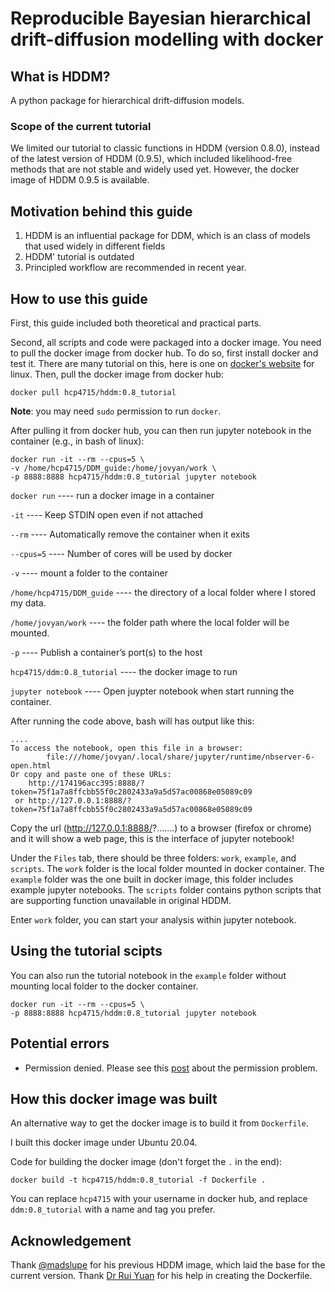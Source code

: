 # Reproducible Bayesian hierarchical drift-diffusion modelling with docker

## What is HDDM? 
A python package for hierarchical drift-diffusion models.

### Scope of the current tutorial
We limited our tutorial to classic functions in HDDM (version 0.8.0), instead of the latest version of HDDM (0.9.5), which included likelihood-free methods that are not stable and widely used yet. However, the docker image of HDDM 0.9.5 is available.

## Motivation behind this guide
1. HDDM is an influential package for DDM, which is an class of models that used widely in different fields
2. HDDM' tutorial is outdated 
3. Principled workflow are recommended in recent year.

## How to use this guide

First, this guide included both theoretical and practical parts. 

Second, all scripts and code were packaged into a docker image. You need to pull the docker image from docker hub. To do so, first install docker and test it. There are many tutorial on this, here is one on [docker's website](https://docs.docker.com/engine/install/ubuntu/) for linux. Then, pull the docker image from docker hub:

```
docker pull hcp4715/hddm:0.8_tutorial
```

**Note**: you may need `sudo` permission to run `docker`.

After pulling it from docker hub, you can then run jupyter notebook in the container (e.g., in bash of linux):

```
docker run -it --rm --cpus=5 \
-v /home/hcp4715/DDM_guide:/home/jovyan/work \
-p 8888:8888 hcp4715/hddm:0.8_tutorial jupyter notebook
```

`docker run` ---- run a docker image in a container

`-it` ---- Keep STDIN open even if not attached

`--rm` ---- Automatically remove the container when it exits

`--cpus=5` ---- Number of cores will be used by docker

`-v` ---- mount a folder to the container

`/home/hcp4715/DDM_guide` ---- the directory of a local folder where I stored my data. 

`/home/jovyan/work` ---- the folder path  where the local folder will be mounted. 

`-p` ---- Publish a container’s port(s) to the host

`hcp4715/ddm:0.8_tutorial` ---- the docker image to run

`jupyter notebook` ---- Open juypter notebook when start running the container.

After running the code above, bash will has output like this:

```
....
To access the notebook, open this file in a browser:
        file:///home/jovyan/.local/share/jupyter/runtime/nbserver-6-open.html
Or copy and paste one of these URLs:
    http://174196acc395:8888/?token=75f1a7a8ffcbb55f0c2802433a9a5d57ac00868e05089c09
 or http://127.0.0.1:8888/?token=75f1a7a8ffcbb55f0c2802433a9a5d57ac00868e05089c09
```

Copy the url (http://127.0.0.1:8888/?.......) to a browser (firefox or chrome) and it will show a web page, this is the interface of jupyter notebook! 

Under the `Files` tab, there should be three folders: `work`, `example`, and `scripts`. The `work` folder is the local folder mounted in docker container. The `example` folder was the one built in docker image, this folder includes example jupyter notebooks. The `scripts` folder contains python scripts that are supporting function unavailable in original HDDM.

Enter `work` folder, you can start your analysis within jupyter notebook.

## Using the tutorial scipts
You can also run the tutorial notebook in the `example` folder without mounting local folder to the docker container. 

```
docker run -it --rm --cpus=5 \
-p 8888:8888 hcp4715/hddm:0.8_tutorial jupyter notebook
```

## Potential errors
* Permission denied. Please see this [post](https://groups.google.com/forum/#!topic/hddm-users/Qh-aOC0N6cU) about the permission problem.

## How this docker image was built
An alternative way to get the docker image is to build it from `Dockerfile`.

I built this docker image under Ubuntu 20.04. 

Code for building the docker image (don't forget the `.` in the end):

```
docker build -t hcp4715/hddm:0.8_tutorial -f Dockerfile .
```
You can replace `hcp4715` with your username in docker hub, and replace `ddm:0.8_tutorial` with a name and tag you prefer.

## Acknowledgement
Thank [@madslupe](https://github.com/madslupe) for his previous HDDM image, which laid the base for the current version. Thank [Dr Rui Yuan](https://scholar.google.com/citations?user=h8_wSLkAAAAJ&hl=en) for his help in creating the Dockerfile.

